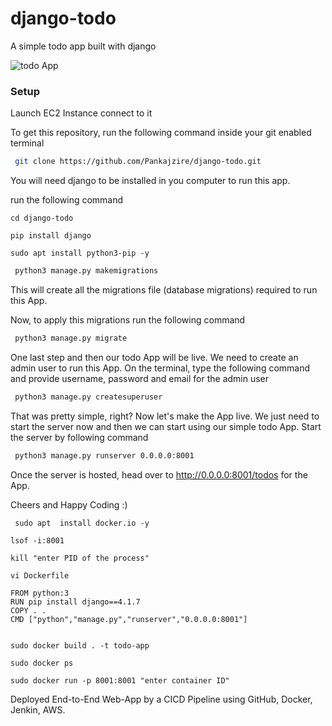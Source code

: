 # django-todo
A simple todo app built with django

![todo App](https://raw.githubusercontent.com/shreys7/django-todo/develop/staticfiles/todoApp.png)
### Setup

Launch EC2 Instance connect to it

To get this repository, run the following command inside your git enabled terminal
```bash
 git clone https://github.com/Pankajzire/django-todo.git
```
You will need django to be installed in you computer to run this app. 

run the following command

    cd django-todo

    pip install django
    
    sudo apt install python3-pip -y
```bash
 python3 manage.py makemigrations
```

This will create all the migrations file (database migrations) required to run this App.

Now, to apply this migrations run the following command
```bash
 python3 manage.py migrate
```

One last step and then our todo App will be live. We need to create an admin user to run this App. On the terminal, type the following command and provide username, password and email for the admin user
```bash
 python3 manage.py createsuperuser
```

That was pretty simple, right? Now let's make the App live. We just need to start the server now and then we can start using our simple todo App. Start the server by following command

```bash
 python3 manage.py runserver 0.0.0.0:8001
```

Once the server is hosted, head over to http://0.0.0.0:8001/todos for the App.

Cheers and Happy Coding :)


     sudo apt  install docker.io -y

    lsof -i:8001

    kill "enter PID of the process"

    vi Dockerfile

    FROM python:3
    RUN pip install django==4.1.7
    COPY . .
    CMD ["python","manage.py","runserver","0.0.0.0:8001"]


    sudo docker build . -t todo-app

    sudo docker ps

    sudo docker run -p 8001:8001 "enter container ID"


Deployed End-to-End Web-App by a CICD Pipeline using GitHub, Docker, Jenkin, AWS.  



  
